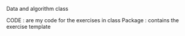 Data and algorithm class

CODE : are my code for the exercises in class
Package : contains the exercise template

